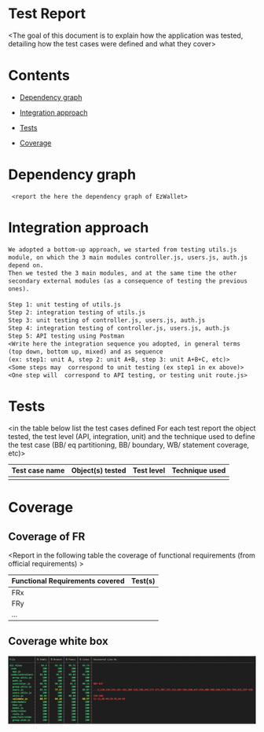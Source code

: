 # Test Report

<The goal of this document is to explain how the application was tested, detailing how the test cases were defined and what they cover>

# Contents

- [Dependency graph](#dependency-graph)

- [Integration approach](#integration-approach)

- [Tests](#tests)

- [Coverage](#Coverage)





# Dependency graph 

     <report the here the dependency graph of EzWallet>
     
# Integration approach
    We adopted a bottom-up approach, we started from testing utils.js module, on which the 3 main modules controller.js, users.js, auth.js depend on.
    Then we tested the 3 main modules, and at the same time the other secondary external modules (as a consequence of testing the previous ones).

    Step 1: unit testing of utils.js
    Step 2: integration testing of utils.js
    Step 3: unit testing of controller.js, users.js, auth.js
    Step 4: integration testing of controller.js, users.js, auth.js
    Step 5: API testing using Postman
    <Write here the integration sequence you adopted, in general terms (top down, bottom up, mixed) and as sequence
    (ex: step1: unit A, step 2: unit A+B, step 3: unit A+B+C, etc)> 
    <Some steps may  correspond to unit testing (ex step1 in ex above)>
    <One step will  correspond to API testing, or testing unit route.js>
    


# Tests

   <in the table below list the test cases defined For each test report the object tested, the test level (API, integration, unit) and the technique used to define the test case  (BB/ eq partitioning, BB/ boundary, WB/ statement coverage, etc)>   <split the table if needed>


| Test case name | Object(s) tested | Test level | Technique used |
|--|--|--|--|
|||||





# Coverage



## Coverage of FR

<Report in the following table the coverage of  functional requirements (from official requirements) >

| Functional Requirements covered |   Test(s) | 
| ------------------------------- | ----------- | 
| FRx                             |             |             
| FRy                             |             | 
| ... ||



## Coverage white box

![Test_coverage](./images/coverage.PNG)






